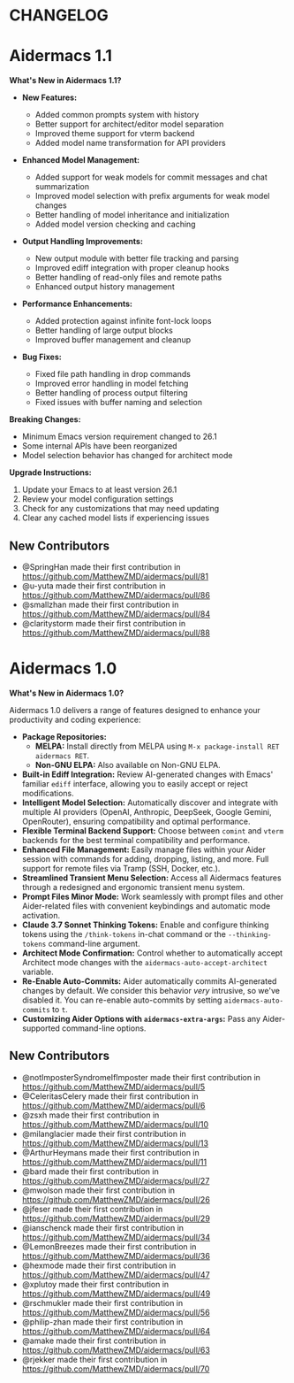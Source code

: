 # CHANGELOG

# Aidermacs 1.1

**What's New in Aidermacs 1.1?**

* **New Features:**
  * Added common prompts system with history
  * Better support for architect/editor model separation
  * Improved theme support for vterm backend
  * Added model name transformation for API providers

* **Enhanced Model Management:**
  * Added support for weak models for commit messages and chat summarization
  * Improved model selection with prefix arguments for weak model changes
  * Better handling of model inheritance and initialization
  * Added model version checking and caching

* **Output Handling Improvements:**
  * New output module with better file tracking and parsing
  * Improved ediff integration with proper cleanup hooks
  * Better handling of read-only files and remote paths
  * Enhanced output history management

* **Performance Enhancements:**
  * Added protection against infinite font-lock loops
  * Better handling of large output blocks
  * Improved buffer management and cleanup

* **Bug Fixes:**
  * Fixed file path handling in drop commands
  * Improved error handling in model fetching
  * Better handling of process output filtering
  * Fixed issues with buffer naming and selection

**Breaking Changes:**
* Minimum Emacs version requirement changed to 26.1
* Some internal APIs have been reorganized
* Model selection behavior has changed for architect mode

**Upgrade Instructions:**
1. Update your Emacs to at least version 26.1
2. Review your model configuration settings
3. Check for any customizations that may need updating
4. Clear any cached model lists if experiencing issues

## New Contributors
* @SpringHan made their first contribution in https://github.com/MatthewZMD/aidermacs/pull/81
* @u-yuta made their first contribution in https://github.com/MatthewZMD/aidermacs/pull/86
* @smallzhan made their first contribution in https://github.com/MatthewZMD/aidermacs/pull/84
* @claritystorm made their first contribution in https://github.com/MatthewZMD/aidermacs/pull/88


# Aidermacs 1.0

**What's New in Aidermacs 1.0?**

Aidermacs 1.0 delivers a range of features designed to enhance your productivity and coding experience:

* **Package Repositories:**
  *   **MELPA:** Install directly from MELPA using `M-x package-install RET aidermacs RET`.
  *   **Non-GNU ELPA:** Also available on Non-GNU ELPA.
*   **Built-in Ediff Integration:** Review AI-generated changes with Emacs' familiar `ediff` interface, allowing you to easily accept or reject modifications.
*   **Intelligent Model Selection:** Automatically discover and integrate with multiple AI providers (OpenAI, Anthropic, DeepSeek, Google Gemini, OpenRouter), ensuring compatibility and optimal performance.
*   **Flexible Terminal Backend Support:** Choose between `comint` and `vterm` backends for the best terminal compatibility and performance.
*   **Enhanced File Management:** Easily manage files within your Aider session with commands for adding, dropping, listing, and more. Full support for remote files via Tramp (SSH, Docker, etc.).
*   **Streamlined Transient Menu Selection:** Access all Aidermacs features through a redesigned and ergonomic transient menu system.
*   **Prompt Files Minor Mode:** Work seamlessly with prompt files and other Aider-related files with convenient keybindings and automatic mode activation.
*   **Claude 3.7 Sonnet Thinking Tokens:** Enable and configure thinking tokens using the `/think-tokens` in-chat command or the `--thinking-tokens` command-line argument.
*   **Architect Mode Confirmation:** Control whether to automatically accept Architect mode changes with the `aidermacs-auto-accept-architect` variable.
*   **Re-Enable Auto-Commits:** Aider automatically commits AI-generated changes by default. We consider this behavior *very* intrusive, so we've disabled it. You can re-enable auto-commits by setting `aidermacs-auto-commits` to `t`.
*   **Customizing Aider Options with `aidermacs-extra-args`:** Pass any Aider-supported command-line options.


## New Contributors
* @notImposterSyndromeIfImposter made their first contribution in https://github.com/MatthewZMD/aidermacs/pull/5
* @CeleritasCelery made their first contribution in https://github.com/MatthewZMD/aidermacs/pull/6
* @zsxh made their first contribution in https://github.com/MatthewZMD/aidermacs/pull/10
* @milanglacier made their first contribution in https://github.com/MatthewZMD/aidermacs/pull/13
* @ArthurHeymans made their first contribution in https://github.com/MatthewZMD/aidermacs/pull/11
* @bard made their first contribution in https://github.com/MatthewZMD/aidermacs/pull/27
* @mwolson made their first contribution in https://github.com/MatthewZMD/aidermacs/pull/26
* @jfeser made their first contribution in https://github.com/MatthewZMD/aidermacs/pull/29
* @ianschenck made their first contribution in https://github.com/MatthewZMD/aidermacs/pull/34
* @LemonBreezes made their first contribution in https://github.com/MatthewZMD/aidermacs/pull/36
* @hexmode made their first contribution in https://github.com/MatthewZMD/aidermacs/pull/47
* @xplutoy made their first contribution in https://github.com/MatthewZMD/aidermacs/pull/49
* @rschmukler made their first contribution in https://github.com/MatthewZMD/aidermacs/pull/56
* @philip-zhan made their first contribution in https://github.com/MatthewZMD/aidermacs/pull/64
* @amake made their first contribution in https://github.com/MatthewZMD/aidermacs/pull/63
* @rjekker made their first contribution in https://github.com/MatthewZMD/aidermacs/pull/70
